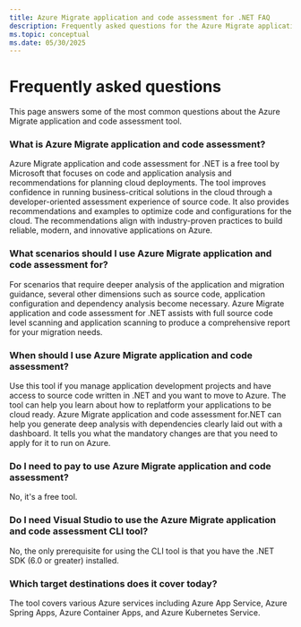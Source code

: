 ```yaml
---
title: Azure Migrate application and code assessment for .NET FAQ
description: Frequently asked questions for the Azure Migrate application and code assessment for .NET
ms.topic: conceptual
ms.date: 05/30/2025
---
```


# Frequently asked questions

This page answers some of the most common questions about the Azure Migrate application and code assessment tool.

### What is Azure Migrate application and code assessment?

Azure Migrate application and code assessment for .NET is a free tool by Microsoft that focuses on code and application analysis and recommendations for planning cloud deployments. The tool improves confidence in running business-critical solutions in the cloud through a developer-oriented assessment experience of source code. It also provides recommendations and examples to optimize code and configurations for the cloud. The recommendations align with industry-proven practices to build reliable, modern, and innovative applications on Azure.

### What scenarios should I use Azure Migrate application and code assessment for?

For scenarios that require deeper analysis of the application and migration guidance, several other dimensions such as source code, application configuration and dependency analysis become necessary. Azure Migrate application and code assessment for .NET assists with full source code level scanning and application scanning to produce a comprehensive report for your migration needs.

### When should I use Azure Migrate application and code assessment?

Use this tool if you manage application development projects and have access to source code written in .NET and you want to move to Azure. The tool can help you learn about how to replatform your applications to be cloud ready. Azure Migrate application and code assessment for.NET can help you generate deep analysis with dependencies clearly laid out with a dashboard. It tells you what the mandatory changes are that you need to apply for it to run on Azure.

### Do I need to pay to use Azure Migrate application and code assessment?

No, it's a free tool.

### Do I need Visual Studio to use the Azure Migrate application and code assessment CLI tool?

No, the only prerequisite for using the CLI tool is that you have the .NET SDK (6.0 or greater) installed.

### Which target destinations does it cover today?

The tool covers various Azure services including Azure App Service, Azure Spring Apps, Azure Container Apps, and Azure Kubernetes Service.
